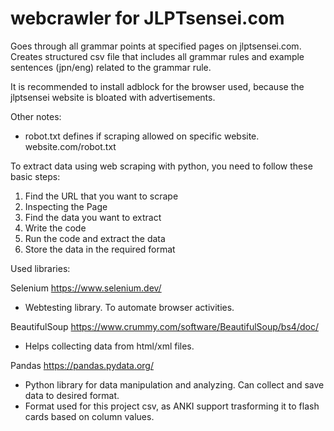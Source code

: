 # webcrawler for JLPTsensei.com

Goes through all grammar points at specified pages on jlptsensei.com.
Creates structured csv file that includes all grammar rules and example sentences (jpn/eng) related to the grammar rule.

It is recommended to install adblock for the browser used, because the jlptsensei website is bloated with advertisements.

Other notes:
- robot.txt defines if scraping allowed on specific website. website.com/robot.txt

To extract data using web scraping with python, you need to follow these basic steps:

1. Find the URL that you want to scrape
2. Inspecting the Page
3. Find the data you want to extract
4. Write the code
5. Run the code and extract the data
6. Store the data in the required format 

Used libraries:

Selenium https://www.selenium.dev/
- Webtesting library. To automate browser activities.

BeautifulSoup https://www.crummy.com/software/BeautifulSoup/bs4/doc/
- Helps collecting data from html/xml files.

Pandas https://pandas.pydata.org/
- Python library for data manipulation and analyzing. Can collect and save data to desired format.
- Format used for this project csv, as ANKI support trasforming it to flash cards based on column values.
